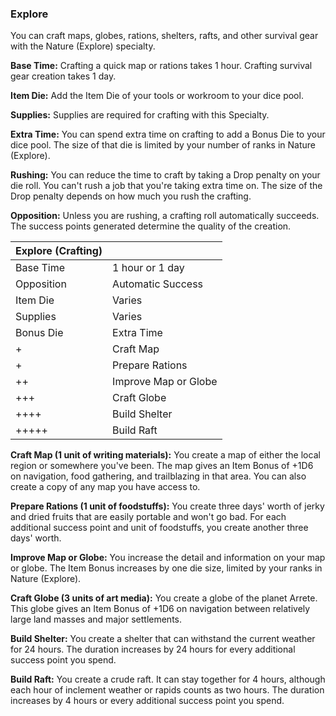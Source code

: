 ### Explore

You can craft maps, globes, rations, shelters, rafts, and other survival gear with the Nature (Explore) specialty.

**Base Time:** Crafting a quick map or rations takes 1 hour. Crafting survival gear creation takes 1 day.

**Item Die:** Add the Item Die of your tools or workroom to your dice pool.

**Supplies:** Supplies are required for crafting with this Specialty.

**Extra Time:** You can spend extra time on crafting to add a Bonus Die
to your dice pool. The size of that die is limited by your number of
ranks in Nature (Explore).

**Rushing:** You can reduce the time to craft by taking a Drop penalty
on your die roll. You can't rush a job that you're taking extra time on.
The size of the Drop penalty depends on how much you rush the crafting.

**Opposition:** Unless you are rushing, a crafting roll automatically
succeeds. The success points generated determine the quality of the
creation.

| Explore (Crafting) |                       |
| ------------------ | --------------------- |
| Base Time          |  1 hour or 1 day      |
| Opposition         |  Automatic Success    |
| Item Die           |  Varies               |
| Supplies           |  Varies               |
| Bonus Die          |  Extra Time           |
| +                  |  Craft Map            |
| +                  |  Prepare Rations      |
| ++                 |  Improve Map or Globe |
| +++                |  Craft Globe          |
| ++++               |  Build Shelter        |
| +++++              |  Build Raft           |

**Craft Map (1 unit of writing materials):** You create a map of either
the local region or somewhere you've been. The map gives an Item Bonus
of +1D6 on navigation, food gathering, and trailblazing in that area.
You can also create a copy of any map you have access to.

**Prepare Rations (1 unit of foodstuffs):** You create three days' worth
of jerky and dried fruits that are easily portable and won't go bad. For
each additional success point and unit of foodstuffs, you create another
three days' worth.

**Improve Map or Globe:** You increase the detail and information on
your map or globe. The Item Bonus increases by one die size, limited by
your ranks in Nature (Explore).

**Craft Globe (3 units of art media):** You create a globe of the planet
Arrete. This globe gives an Item Bonus of +1D6 on navigation between
relatively large land masses and major settlements.

**Build Shelter:** You create a shelter that can withstand the current
weather for 24 hours. The duration increases by 24 hours for every
additional success point you spend.

**Build Raft:** You create a crude raft. It can stay together for 4
hours, although each hour of inclement weather or rapids counts as two
hours. The duration increases by 4 hours or every additional success
point you spend.

